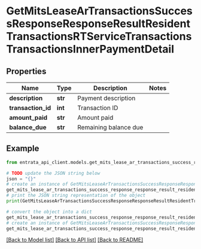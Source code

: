 # GetMitsLeaseArTransactionsSuccessResponseResponseResultResidentTransactionsRTServiceTransactionsTransactionsInnerPaymentDetail


## Properties

Name | Type | Description | Notes
------------ | ------------- | ------------- | -------------
**description** | **str** | Payment description | 
**transaction_id** | **int** | Transaction ID | 
**amount_paid** | **str** | Amount paid | 
**balance_due** | **str** | Remaining balance due | 

## Example

```python
from entrata_api_client.models.get_mits_lease_ar_transactions_success_response_response_result_resident_transactions_rt_service_transactions_transactions_inner_payment_detail import GetMitsLeaseArTransactionsSuccessResponseResponseResultResidentTransactionsRTServiceTransactionsTransactionsInnerPaymentDetail

# TODO update the JSON string below
json = "{}"
# create an instance of GetMitsLeaseArTransactionsSuccessResponseResponseResultResidentTransactionsRTServiceTransactionsTransactionsInnerPaymentDetail from a JSON string
get_mits_lease_ar_transactions_success_response_response_result_resident_transactions_rt_service_transactions_transactions_inner_payment_detail_instance = GetMitsLeaseArTransactionsSuccessResponseResponseResultResidentTransactionsRTServiceTransactionsTransactionsInnerPaymentDetail.from_json(json)
# print the JSON string representation of the object
print(GetMitsLeaseArTransactionsSuccessResponseResponseResultResidentTransactionsRTServiceTransactionsTransactionsInnerPaymentDetail.to_json())

# convert the object into a dict
get_mits_lease_ar_transactions_success_response_response_result_resident_transactions_rt_service_transactions_transactions_inner_payment_detail_dict = get_mits_lease_ar_transactions_success_response_response_result_resident_transactions_rt_service_transactions_transactions_inner_payment_detail_instance.to_dict()
# create an instance of GetMitsLeaseArTransactionsSuccessResponseResponseResultResidentTransactionsRTServiceTransactionsTransactionsInnerPaymentDetail from a dict
get_mits_lease_ar_transactions_success_response_response_result_resident_transactions_rt_service_transactions_transactions_inner_payment_detail_from_dict = GetMitsLeaseArTransactionsSuccessResponseResponseResultResidentTransactionsRTServiceTransactionsTransactionsInnerPaymentDetail.from_dict(get_mits_lease_ar_transactions_success_response_response_result_resident_transactions_rt_service_transactions_transactions_inner_payment_detail_dict)
```
[[Back to Model list]](../README.md#documentation-for-models) [[Back to API list]](../README.md#documentation-for-api-endpoints) [[Back to README]](../README.md)


